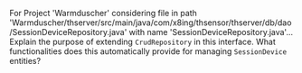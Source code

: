 For Project 'Warmduscher' considering file in path 'Warmduscher/thserver/src/main/java/com/x8ing/thsensor/thserver/db/dao/SessionDeviceRepository.java' with name 'SessionDeviceRepository.java'... 
Explain the purpose of extending `CrudRepository` in this interface. What functionalities does this automatically provide for managing `SessionDevice` entities?